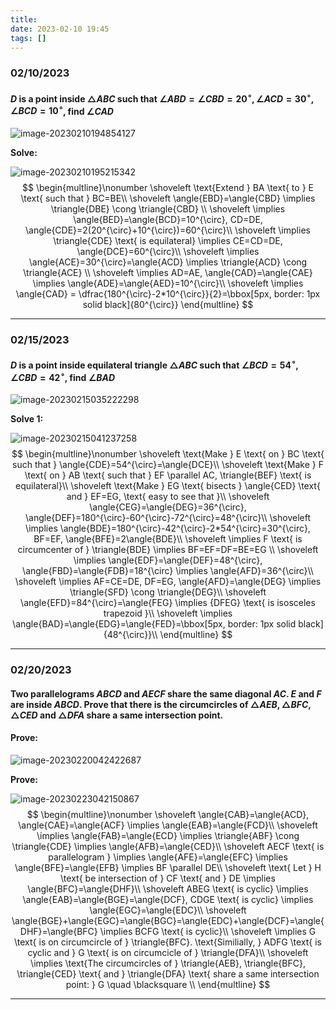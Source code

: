 ```yaml
---
title:
date: 2023-02-10 19:45
tags: []
---
```


### 02/10/2023

#### $D$ is a point inside $\triangle{ABC}$ such that $\angle{ABD}=\angle{CBD}=20^{\circ}, \angle{ACD}=30^{\circ}, \angle{BCD}=10^{\circ}$, find $\angle{CAD}$

![image-20230210194854127](/assets/images/2023/image-20230210194854127.png)

**Solve:**

![image-20230210195215342](/assets/images/2023/image-20230210195215342.png)
$$
\begin{multline}\nonumber
\shoveleft \text{Extend } BA \text{ to } E \text{ such that } BC=BE\\
\shoveleft \angle{EBD}=\angle{CBD} \implies \triangle{DBE} \cong \triangle{CBD} \\
\shoveleft \implies \angle{BED}=\angle{BCD}=10^{\circ}, CD=DE, \angle{CDE}=2(20^{\circ}+10^{\circ})=60^{\circ}\\
\shoveleft \implies \triangle{CDE} \text{ is equilateral} \implies CE=CD=DE, \angle{DCE}=60^{\circ}\\
\shoveleft \implies \angle{ACE}=30^{\circ}=\angle{ACD} \implies \triangle{ACD} \cong \triangle{ACE} \\
\shoveleft \implies AD=AE, \angle{CAD}=\angle{CAE} \implies \angle{ADE}=\angle{AED}=10^{\circ}\\
\shoveleft \implies \angle{CAD} = \dfrac{180^{\circ}-2*10^{\circ}}{2}=\bbox[5px, border: 1px solid black]{80^{\circ}}
\end{multline}
$$

---

### 02/15/2023

#### $D$ is a point inside equilateral triangle $\triangle{ABC}$ such that $\angle{BCD}=54^{\circ}, \angle{CBD}=42^{\circ}$, find $\angle{BAD}$

![image-20230215035222298](/assets/images/2023/image-20230215035222298.png)

**Solve 1:**

![image-20230215041237258](/assets/images/2023/image-20230215041237258.png)
$$
\begin{multline}\nonumber
\shoveleft \text{Make } E \text{ on } BC \text{ such that } \angle{CDE}=54^{\circ}=\angle{DCE}\\
\shoveleft \text{Make } F \text{ on } AB \text{ such that } EF \parallel AC, \triangle{BEF} \text{ is equilateral}\\
\shoveleft \text{Make } EG \text{ bisects } \angle{CED} \text{ and } EF=EG, \text{ easy to see that }\\
\shoveleft \angle{CEG}=\angle{DEG}=36^{\circ}, \angle{DEF}=180^{\circ}-60^{\circ}-72^{\circ}=48^{\circ}\\
\shoveleft \implies \angle{BDE}=180^{\circ}-42^{\circ}-2*54^{\circ}=30^{\circ}, BF=EF, \angle{BFE}=2\angle{BDE}\\
\shoveleft \implies F \text{ is circumcenter of } \triangle{BDE} \implies BF=EF=DF=BE=EG \\
\shoveleft \implies \angle{EDF}=\angle{DEF}=48^{\circ}, \angle{FBD}=\angle{FDB}=18^{\circ} \implies \angle{AFD}=36^{\circ}\\
\shoveleft \implies AF=CE=DE, DF=EG, \angle{AFD}=\angle{DEG} \implies \triangle{SFD} \cong \triangle{DEG}\\
\shoveleft \angle{EFD}=84^{\circ}=\angle{FEG} \implies {DFEG} \text{ is isosceles trapezoid }\\
\shoveleft \implies \angle{BAD}=\angle{EDG}=\angle{FED}=\bbox[5px, border: 1px solid black]{48^{\circ}}\\
\end{multline}
$$

---

### 02/20/2023

#### Two parallelograms $ABCD$ and $AECF$ share the same diagonal $AC$. $E$ and $F$ are inside $ABCD$. Prove that there is the circumcircles of $\triangle{AEB}, \triangle{BFC}, \triangle{CED}$ and $\triangle{DFA}$  share a same intersection point.

#### **Prove:**

![image-20230220042422687](/assets/images/2023/image-20230220042422687.png)

**Prove:**

![image-20230223042150867](/assets/images/2023/image-20230223042150867.png)
$$
\begin{multline}\nonumber
\shoveleft \angle{CAB}=\angle{ACD}, \angle{CAE}=\angle{ACF} \implies \angle{EAB}=\angle{FCD}\\
\shoveleft  \implies \angle{FAB}=\angle{ECD} \implies \triangle{ABF} \cong \triangle{CDE} \implies \angle{AFB}=\angle{CED}\\
\shoveleft AECF \text{ is parallelogram } \implies \angle{AFE}=\angle{EFC} \implies \angle{BFE}=\angle{EFB} \implies BF \parallel DE\\
\shoveleft \text{ Let } H \text{ be intersection of } CF \text{ and } DE \implies \angle{BFC}=\angle{DHF}\\
\shoveleft ABEG \text{ is cyclic} \implies \angle{EAB}=\angle{BGE}=\angle{DCF}, CDGE \text{ is cyclic} \implies \angle{EGC}=\angle{EDC}\\
\shoveleft \angle{BGE}+\angle{EGC}=\angle{BGC}=\angle{EDC}+\angle{DCF}=\angle{DHF}=\angle{BFC} \implies BCFG \text{ is cyclic}\\
\shoveleft \implies G \text{ is on circumcircle of } \triangle{BFC}. \text{Similially, } ADFG \text{ is cyclic and } G \text{ is on circumcicle of } \triangle{DFA}\\
\shoveleft \implies  \text{The circumcircles of } \triangle{AEB}, \triangle{BFC}, \triangle{CED} \text{ and } \triangle{DFA} \text{ share a same intersection point: } G \quad \blacksquare \\
\end{multline}
$$

---









